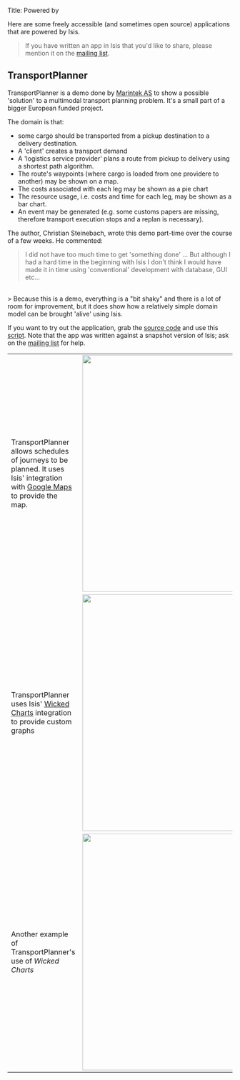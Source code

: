 Title: Powered by

Here are some freely accessible (and sometimes open source) applications that are powered by Isis.

>If you have written an app in Isis that you'd like to share, please mention it on the [mailing list](../support.html).

## TransportPlanner

TransportPlanner is a demo done by [Marintek AS](http://marintek.no) to show a possible 'solution' to a multimodal transport planning problem. It's a small part of a bigger European funded project.

The domain is that:

-  some cargo should be transported from a pickup destination to a delivery destination.
-  A 'client' creates a transport demand
-  A 'logistics service provider' plans a route from pickup to delivery using a shortest path algorithm.
-  The route's waypoints (where cargo is loaded from one providere to another) may be shown on a map.
-  The costs associated with each leg may be shown as a pie chart
- The resource usage, i.e. costs and time for each leg, may be shown as a bar chart.
-  An event may be generated (e.g. some customs papers are missing, therefore transport execution stops and a replan
is necessary).

The author, Christian Steinebach, wrote this demo part-time over the course of a few weeks.  He commented:

> I did not have too much time to get 'something done' ... But although I had a hard time in the beginning with Isis I don't think I would have made it
in time using 'conventional' development with database, GUI etc...

<br/>
> Because this is a demo, everything is a "bit shaky" and there is a lot of room for improvement, but it does show how a relatively simple domain model can be brought 'alive' using Isis.

If you want to try out the application, grab the [source code](https://www.assembla.com/code/transportplanner/git/nodes) and use this [script](TransportPlanner/script.html).  Note that the app was written against a snapshot version of Isis; ask on the [mailing list](../support.html) for help.

<table>
  <tr>
    <td>TransportPlanner allows schedules of journeys to be planned.  It uses Isis' integration with <a href="https://github.com/danhaywood/isis-wicket-gmap3">Google Maps</a> to provide the map.</td>
    <td>
      <a href="https://www.assembla.com/code/transportplanner/git/nodes/master/screenshots/TransportDemand.png"><img src="https://www.assembla.com/code/transportplanner/git/node/blob/screenshots/TransportDemand.png?raw=1&rev=a9d5184ecb05c3d95dafec587c84cfcbc7a25b8b" width="530"></img></a>
    </td>
  </tr>
  <tr>
    <td>TransportPlanner uses Isis' <a href="https://github.com/danhaywood/isis-wicket-wickedcharts">Wicked Charts</a> integration to provide custom graphs</td>
    <td>
      <a href="https://www.assembla.com/code/transportplanner/git/nodes/master/screenshots/TPM_CostPie.png"><img src="https://www.assembla.com/code/transportplanner/git/node/blob/screenshots/TPM_CostPie.png?raw=1&rev=a9d5184ecb05c3d95dafec587c84cfcbc7a25b8b" width="530"></img></a>
    </td>
  </tr>
  <tr>
    <td>Another example of TransportPlanner's use of <i>Wicked Charts</i></td>
    <td>
      <a href="https://www.assembla.com/code/transportplanner/git/nodes/master/screenshots/Tpm_ResourceUsage.png"><img src="https://www.assembla.com/code/transportplanner/git/node/blob/screenshots/Tpm_ResourceUsage.png?raw=1&rev=a9d5184ecb05c3d95dafec587c84cfcbc7a25b8b" width="530"></img></a>
    </td>
  </tr>
<table>


